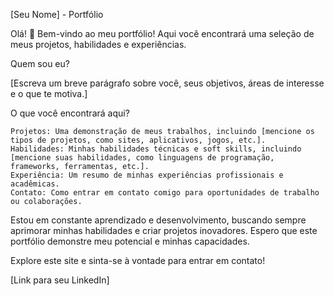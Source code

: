 [Seu Nome] - Portfólio

Olá! 👋 Bem-vindo ao meu portfólio! Aqui você encontrará uma seleção de meus projetos, habilidades e experiências.

Quem sou eu?

[Escreva um breve parágrafo sobre você, seus objetivos, áreas de interesse e o que te motiva.]

O que você encontrará aqui?

    Projetos: Uma demonstração de meus trabalhos, incluindo [mencione os tipos de projetos, como sites, aplicativos, jogos, etc.].
    Habilidades: Minhas habilidades técnicas e soft skills, incluindo [mencione suas habilidades, como linguagens de programação, frameworks, ferramentas, etc.].
    Experiência: Um resumo de minhas experiências profissionais e acadêmicas.
    Contato: Como entrar em contato comigo para oportunidades de trabalho ou colaborações.


Estou em constante aprendizado e desenvolvimento, buscando sempre aprimorar minhas habilidades e criar projetos inovadores. Espero que este portfólio demonstre meu potencial e minhas capacidades.

Explore este site e sinta-se à vontade para entrar em contato!

[Link para seu LinkedIn]
